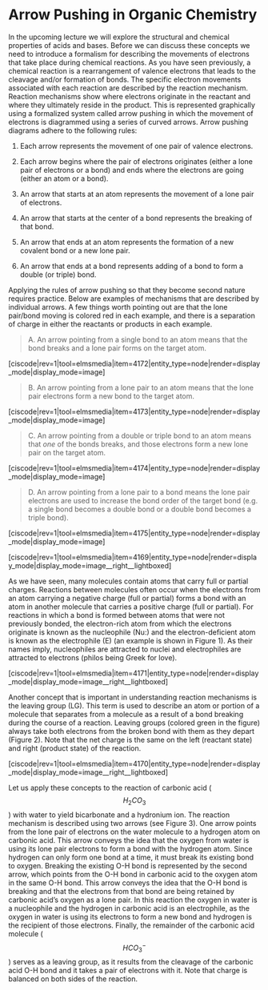 # Arrow Pushing in Organic Chemistry


In the upcoming lecture we will explore the structural and chemical properties of acids and bases. Before we can discuss these concepts we need to introduce a formalism for describing the movements of electrons that take place during chemical reactions. As you have seen previously, a chemical reaction is a rearrangement of valence electrons that leads to the cleavage and/or formation of bonds. The specific electron movements associated with each reaction are described by the reaction mechanism. Reaction mechanisms show where electrons originate in the reactant and where they ultimately reside in the product. This is represented graphically using a formalized system called arrow pushing in which the movement of electrons is diagrammed using a series of curved arrows. Arrow pushing diagrams adhere to the following rules:

1. Each arrow represents the movement of one pair of valence electrons.

2. Each arrow begins where the pair of electrons originates (either a lone pair of electrons or a bond) and ends where the electrons are going (either an atom or a bond).

3. An arrow that starts at an atom represents the movement of a lone pair of electrons.

4. An arrow that starts at the center of a bond represents the breaking of that bond.

5. An arrow that ends at an atom represents the formation of a new covalent bond or a new lone pair.

6. An arrow that ends at a bond represents adding of a bond to form a double (or triple) bond.

Applying the rules of arrow pushing so that they become second nature requires practice. Below are examples of mechanisms that are described by individual arrows. A few things worth pointing out are that the lone pair/bond moving is colored red in each example, and there is a separation of charge in either the reactants or products in each example.

> A. An arrow pointing from a single bond to an atom means that the bond breaks and a lone pair forms on the target atom.

[ciscode|rev=1|tool=elmsmedia|item=4172|entity_type=node|render=display_mode|display_mode=image]

> B. An arrow pointing from a lone pair to an atom means that the lone pair electrons form a new bond to the target atom.

[ciscode|rev=1|tool=elmsmedia|item=4173|entity_type=node|render=display_mode|display_mode=image]

> C. An arrow pointing from a double or triple bond to an atom means that _one_ of the bonds breaks, and those electrons form a new lone pair on the target atom.

[ciscode|rev=1|tool=elmsmedia|item=4174|entity_type=node|render=display_mode|display_mode=image]

> D. An arrow pointing from a lone pair to a bond means the lone pair electrons are used to increase the bond order of the target bond (e.g. a single bond becomes a double bond or a double bond becomes a triple bond).

[ciscode|rev=1|tool=elmsmedia|item=4175|entity_type=node|render=display_mode|display_mode=image]


[ciscode|rev=1|tool=elmsmedia|item=4169|entity_type=node|render=display_mode|display_mode=image__right__lightboxed]

As we have seen, many molecules contain atoms that carry full or partial charges. Reactions between molecules often occur when the electrons from an atom carrying a negative charge (full or partial) forms a bond with an atom in another molecule that carries a positive charge (full or partial). For reactions in which a bond is formed between atoms that were not previously bonded, the electron-rich atom from which the electrons originate is known as the nucleophile (Nu:) and the electron-deficient atom is known as the electrophile (E) (an example is shown in Figure 1). As their names imply, nucleophiles are attracted to nuclei and electrophiles are attracted to electrons (philos being Greek for love).   

[ciscode|rev=1|tool=elmsmedia|item=4171|entity_type=node|render=display_mode|display_mode=image__right__lightboxed]

Another concept that is important in understanding reaction mechanisms is the leaving group (LG). This term is used to describe an atom or portion of a molecule that separates from a molecule as a result of a bond breaking during the course of a reaction. Leaving groups (colored green in the figure) always take both electrons from the broken bond with them as they depart (Figure 2).  Note that the net charge is the same on the left (reactant state) and right (product state) of the reaction.

[ciscode|rev=1|tool=elmsmedia|item=4170|entity_type=node|render=display_mode|display_mode=image__right__lightboxed]

Let us apply these concepts to the reaction of carbonic acid ($$H_2CO_3$$) with water to yield bicarbonate and a hydronium ion. The reaction mechanism is described using two arrows (see Figure 3). One arrow points from the lone pair of electrons on the water molecule to a hydrogen atom on carbonic acid. This arrow conveys the idea that the oxygen from water is using its lone pair electrons to form a bond with the hydrogen atom. Since hydrogen can only form one bond at a time, it must break its existing bond to oxygen. Breaking the existing O-H bond is represented by the second arrow, which points from the O-H bond in carbonic acid to the oxygen atom in the same O-H bond. This arrow conveys the idea that the O-H bond is breaking and that the electrons from that bond are being retained by carbonic acid’s oxygen as a lone pair. In this reaction the oxygen in water is a nucleophile and the hydrogen in carbonic acid is an electrophile, as the oxygen in water is using its electrons to form a new bond and hydrogen is the recipient of those electrons. Finally, the remainder of the carbonic acid molecule ($$HCO_3^-$$) serves as a leaving group, as it results from the cleavage of the carbonic acid O-H bond and it takes a pair of electrons with it. Note that charge is balanced on both sides of the reaction.


 






